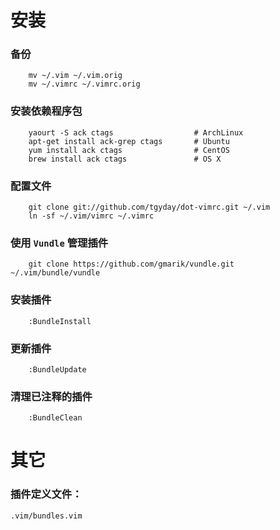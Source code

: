 安装
====

### 备份

        mv ~/.vim ~/.vim.orig
        mv ~/.vimrc ~/.vimrc.orig

### 安装依赖程序包
        
        yaourt -S ack ctags                  # ArchLinux
        apt-get install ack-grep ctags       # Ubuntu
        yum install ack ctags                # CentOS
        brew install ack ctags               # OS X

### 配置文件

        git clone git://github.com/tgyday/dot-vimrc.git ~/.vim
        ln -sf ~/.vim/vimrc ~/.vimrc

### 使用 `Vundle` 管理插件

        git clone https://github.com/gmarik/vundle.git ~/.vim/bundle/vundle

### 安装插件

        :BundleInstall

### 更新插件

        :BundleUpdate

### 清理已注释的插件

        :BundleClean


其它
====

### 插件定义文件：

    .vim/bundles.vim


